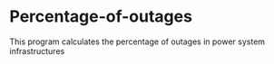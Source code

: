 # Percentage-of-outages
This program calculates the percentage of outages in  power system infrastructures

